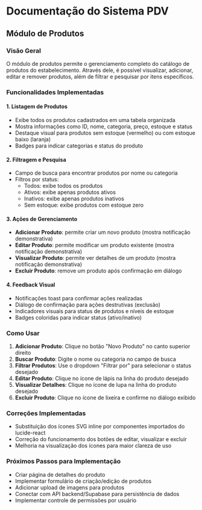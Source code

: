 
# Documentação do Sistema PDV

## Módulo de Produtos

### Visão Geral
O módulo de produtos permite o gerenciamento completo do catálogo de produtos do estabelecimento. Através dele, é possível visualizar, adicionar, editar e remover produtos, além de filtrar e pesquisar por itens específicos.

### Funcionalidades Implementadas

#### 1. Listagem de Produtos
- Exibe todos os produtos cadastrados em uma tabela organizada
- Mostra informações como ID, nome, categoria, preço, estoque e status
- Destaque visual para produtos sem estoque (vermelho) ou com estoque baixo (laranja)
- Badges para indicar categorias e status do produto

#### 2. Filtragem e Pesquisa
- Campo de busca para encontrar produtos por nome ou categoria
- Filtros por status:
  - Todos: exibe todos os produtos
  - Ativos: exibe apenas produtos ativos
  - Inativos: exibe apenas produtos inativos
  - Sem estoque: exibe produtos com estoque zero

#### 3. Ações de Gerenciamento
- **Adicionar Produto**: permite criar um novo produto (mostra notificação demonstrativa)
- **Editar Produto**: permite modificar um produto existente (mostra notificação demonstrativa)
- **Visualizar Produto**: permite ver detalhes de um produto (mostra notificação demonstrativa)
- **Excluir Produto**: remove um produto após confirmação em diálogo

#### 4. Feedback Visual
- Notificações toast para confirmar ações realizadas
- Diálogo de confirmação para ações destrutivas (exclusão)
- Indicadores visuais para status de produtos e níveis de estoque
- Badges coloridas para indicar status (ativo/inativo)

### Como Usar
1. **Adicionar Produto**: Clique no botão "Novo Produto" no canto superior direito
2. **Buscar Produto**: Digite o nome ou categoria no campo de busca
3. **Filtrar Produtos**: Use o dropdown "Filtrar por" para selecionar o status desejado
4. **Editar Produto**: Clique no ícone de lápis na linha do produto desejado
5. **Visualizar Detalhes**: Clique no ícone de lupa na linha do produto desejado
6. **Excluir Produto**: Clique no ícone de lixeira e confirme no diálogo exibido

### Correções Implementadas
- Substituição dos ícones SVG inline por componentes importados do lucide-react
- Correção do funcionamento dos botões de editar, visualizar e excluir
- Melhoria na visualização dos ícones para maior clareza de uso

### Próximos Passos para Implementação
- Criar página de detalhes do produto
- Implementar formulário de criação/edição de produtos
- Adicionar upload de imagens para produtos
- Conectar com API backend/Supabase para persistência de dados
- Implementar controle de permissões por usuário
